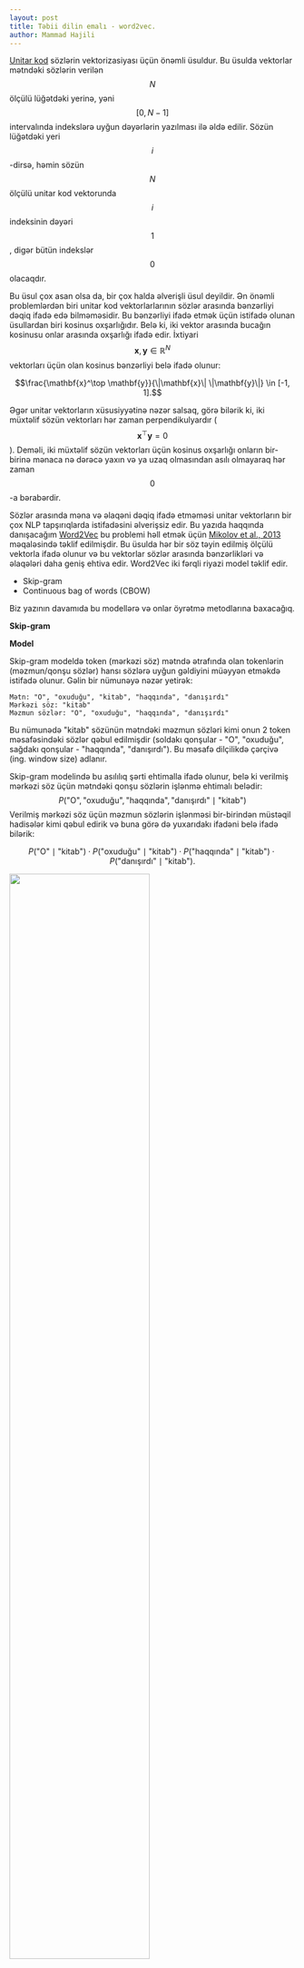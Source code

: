 ```yaml
---
layout: post
title: Təbii dilin emalı - word2vec.
author: Mammad Hajili
---
```


[Unitar kod](https://derintelligence.az/tebii_dilin_emali_giris/) sözlərin vektorizasiyası üçün önəmli üsuldur. Bu üsulda vektorlar mətndəki sözlərin verilən $$N$$ ölçülü lüğətdəki yerinə, yəni $$[0, N-1]$$ intervalında indekslərə uyğun dəyərlərin yazılması ilə əldə edilir. Sözün lüğətdəki yeri $$i$$-dirsə, həmin sözün $$N$$ ölçülü unitar kod vektorunda $$i$$ indeksinin dəyəri $$1$$, digər bütün indekslər $$0$$ olacaqdır. 

Bu üsul çox asan olsa da, bir çox halda əlverişli üsul deyildir. Ən önəmli problemlərdən biri unitar kod vektorlarlarının sözlər arasında bənzərliyi dəqiq ifadə edə bilməməsidir. Bu bənzərliyi ifadə etmək üçün istifadə olunan üsullardan biri kosinus oxşarlığıdır. Belə ki, iki vektor arasında bucağın kosinusu onlar arasında oxşarlığı ifadə edir. İxtiyari $$\mathbf{x}, \mathbf{y} \in \mathbb{R}^N$$ vektorları üçün olan kosinus bənzərliyi belə ifadə olunur: 

$$\frac{\mathbf{x}^\top \mathbf{y}}{\|\mathbf{x}\| \|\mathbf{y}\|} \in [-1, 1].$$

Əgər unitar vektorların xüsusiyyətinə nəzər salsaq, görə bilərik ki, iki müxtəlif sözün vektorları hər zaman perpendikulyardır ($$\mathbf{x}^\top \mathbf{y} =0$$). Deməli, iki müxtəlif sözün vektorları üçün kosinus oxşarlığı onların bir-birinə mənaca nə dərəcə yaxın və ya uzaq olmasından asılı olmayaraq hər zaman $$0$$-a bərabərdir. 

Sözlər arasında məna və əlaqəni dəqiq ifadə etməməsi unitar vektorların bir çox NLP tapşırıqlarda istifadəsini əlverişsiz edir. Bu yazıda haqqında danışacağım [Word2Vec](https://code.google.com/archive/p/word2vec/) bu problemi həll etmək üçün [Mikolov et al., 2013](https://arxiv.org/abs/1301.3781) məqaləsində təklif edilmişdir. Bu üsulda hər bir söz təyin edilmiş ölçülü vektorla ifadə olunur və bu vektorlar sözlər arasında bənzərlikləri və əlaqələri daha geniş ehtiva edir. Word2Vec iki fərqli riyazi model təklif edir.

- Skip-gram
- Continuous bag of words (CBOW)

Biz yazının davamıda bu modellərə və onlar öyrətmə metodlarına baxacağıq.

**Skip-gram**

**Model**

Skip-gram modeldə token (mərkəzi söz) mətndə ətrafında olan tokenlərin (məzmun/qonşu sözlər) hansı sözlərə uyğun gəldiyini müəyyən etməkdə istifadə olunur. Gəlin bir nümunəyə nəzər yetirək:

    Mətn: "O", "oxuduğu", "kitab", "haqqında", "danışırdı"
    Mərkəzi söz: "kitab"
    Məzmun sözlər: "O", "oxuduğu", "haqqında", "danışırdı"

Bu nümunədə "kitab" sözünün mətndəki məzmun sözləri kimi onun 2 token məsafəsindəki sözlər qəbul edilmişdir (soldakı qonşular - "O", "oxuduğu", sağdakı qonşular - "haqqında", "danışırdı"). Bu məsafə dilçilikdə çərçivə (ing. window size) adlanır. 

Skip-gram modelində bu asılılıq şərti ehtimalla ifadə olunur, belə ki verilmiş mərkəzi söz üçün mətndəki qonşu sözlərin işlənmə ehtimalı belədir: $$P(\textrm{"O"},\textrm{"oxuduğu"},\textrm{"haqqında"},\textrm{"danışırdı"}\mid\textrm{"kitab"})$$  Verilmiş mərkəzi söz üçün məzmun sözlərin işlənməsi bir-birindən müstəqil hadisələr kimi qəbul edirik və buna görə də yuxarıdakı ifadəni belə ifadə bilərik:

$$P(\textrm{"O"}\mid\textrm{"kitab"})\cdot P(\textrm{"oxuduğu"}\mid\textrm{"kitab"})\cdot P(\textrm{"haqqında"}\mid\textrm{"kitab"})\cdot P(\textrm{"danışırdı"}\mid\textrm{"kitab"}).$$

<img src="https://i.imgur.com/QuSsa8q.png" style="width:70%;">

Bu ehtimalları hesablamaq üçün skip-gram modeldə hər bir söz $$d$$ ölçülü iki fərqli vektorla ifadə olunur, belə ki, verilən lüğətdə indeksi $$i$$ olan söz mərkəzi söz olduqda $$\mathbf{v}_i\in\mathbb{R}^d$$ vektoru ilə, məzmun söz olduqda isə, $$\mathbf{u}_i\in\mathbb{R}^d$$ vektoru ilə ifadə olunur. 

Gəlin, bizə lazım olan şərti ehtimalların necə ifadə edildiyinə baxaq. İxtiyari mərkəzi $$w_c$$ və məzmun $$w_o$$ sözləri və $$\mathcal{V} = \{0, 1, \ldots, |\mathcal{V}|-1\}$$ lüğəti üçün məzmun sözün işlənməsinin mərkəzi sözdən asılılığını ifadə edən şərti ehtimal iki sözün vektorlarının vektoral hasilinin [softmax](https://en.wikipedia.org/wiki/Softmax_function) dəyəri ilə ifadə olunur. 

$$P(w_o \mid w_c) = \frac{\text{exp}(\mathbf{u}_o^\top \mathbf{v}_c)}{ \sum_{i \in \mathcal{V}} \text{exp}(\mathbf{u}_i^\top \mathbf{v}_c)}$$

Verilən $$T$$ ölçülü mətn üçün yuxarıdakı ifadəni ümumiləşdirmək üçün mətndəki hər bir mərkəzi sözün məzmun sözlərlə olan şərti ehtimalının birgə ehtimalını hesablamalıyıq. Burada hər bir mərkəzi sözə uyğun şərti ehtimalların digər mərkəzi sözlərdən asılı olmadığını qəbul etsək ($a$ mərkəzi sözünə uyğun məzmun sözlərin $$a$$-dan asılılığı hadisəsi və $$b$$ sözü üçün eyni hadisə müstəqil hadisələrdir), birgə ehimalı aşağıdakı kimi ifadə edə bilərik: 

$$\prod_{t=1}^{T} \prod_{-m \leq j \leq m,\ j \neq 0} P(w^{(t+j)} \mid w^{(t)})$$

**Öyrətmə**

Digər maşın öyrənmə alqoritmlərində olduğu kimi bu modeldə də əsas məqsəd öyrətmə zamanı yuxarıda haqqında danışdığımız riyazi modelin nəticəsi olan birgə ehtimalın maksimallaşdırmasıdır. Bu anlayış öyrənmə nəzəriyyəsində *maksimal mümkünlük* adlanır. Bu mümkünlüyü öyrənmə alqoritmində işlədə bilmək üçün onu minimallaşdırma probleminə çevirməliyik. Loqarifmik funksiya monoton artan funksiya olduğu üçün, loqarifmik mümkünlük funksiyasının əksindən xəta funksiyası olaraq istifadə edə bilərik.

$$- \sum_{t=1}^{T} \sum_{-m \leq j \leq m,\ j \neq 0} \text{log}\, P(w^{(t+j)} \mid w^{(t)})$$

Xəta funsiyasının optimizasiyası üçün [stoxastik nöqtəvi meyilli azalma](https://derintelligence.az/suni_neyron_shebekeler_mashin_oyrenme/)  alqoritmini istifadə edə bilərik. Bunun üçün hər iterasiyada verilən mətndən təsadüfi kiçik hissə seçib, nöqtəvi meyilləri hesablayaraq modelin parametrlərini yeniləyəcəyik. Burada ən önəmli əməliyyat loqarifmik şərti ehtimalın nöqtəvi meylinin hesablanmasıdır. İlk olaraq şərti ehtimalı xatırlayaq

$$\log P(w_o \mid w_c) =
\mathbf{u}_o^\top \mathbf{v}_c - \log\left(\sum_{i \in \mathcal{V}} \text{exp}(\mathbf{u}_i^\top \mathbf{v}_c)\right)$$

Əgər yuxarıdakı ifadə üçün differensial tənliyi həll etsək, $$\mathbf{v}_c$$ üçün nöqtəvi meyil belə olacaqdır.

$$
\begin{split}\begin{aligned}
\frac{\partial \text{log}\, P(w_o \mid w_c)}{\partial \mathbf{v}_c}
&= \mathbf{u}_o - \frac{\sum_{j \in \mathcal{V}} \exp(\mathbf{u}_j^\top \mathbf{v}_c)\mathbf{u}_j}{\sum_{i \in \mathcal{V}} \exp(\mathbf{u}_i^\top \mathbf{v}_c)}\\
&= \mathbf{u}_o - \sum_{j \in \mathcal{V}} \left(\frac{\text{exp}(\mathbf{u}_j^\top \mathbf{v}_c)}{ \sum_{i \in \mathcal{V}} \text{exp}(\mathbf{u}_i^\top \mathbf{v}_c)}\right) \mathbf{u}_j\\
&= \mathbf{u}_o - \sum_{j \in \mathcal{V}} P(w_j \mid w_c) \mathbf{u}_j.
\end{aligned}\end{split}
$$

Öyrətmədən sonra verilən lüğətdəki ixtiyari $$i$$ indeksindəki söz üçün iki fərqli vektor - $$\mathbf{v}_i$$ və $$\mathbf{u}_i$$ əldə edirik. NLP tapşırıqlarında əsasən mərkəzi söz vektoru $$\mathbf{v}_i$$ istifadə olunur.

**Continuous Bag of Words(CBOW)**

**Model**
word2vec üsulunda təklif olunan digər model isə CBOW modelidir. Bu modelin skip-gram ilə oxşarlıqları olsa da, ondan çox fundamental bir xüsusiyyətlə fərqlənir. Belə ki, skip-gramın əksinə bu modeldə mərkəz sözün işlənməsi məzmun sözlərə əsaslanır. Bu halda şərti ehtimalı belə ifadə edirik.

$$P(\textrm{"kitab"}\mid \textrm{"O"}, \textrm{"oxuduğu"},\textrm{"haqqında"},\textrm{"danışırdı"})$$

<img src="https://i.imgur.com/2NQpYPu.png" style="width:70%;">

Çərçivəni $$m$$ qəbul etsək, verilən $$w_c$$ mərkəzi sözü üçün məzmun sözləri $$\mathcal{W}_o= \{w_{o_1}, \ldots, w_{o_{2m}}\}$$ ilə ifadə edə bilərik. Bu modeldə məzmun sözlərin sayı çox olduğundan softmax dəyəri hesablayarkən mərkəzi sözə uyğun gələn vektorla məzmun sözlərin vektorlarının ədədi ortasından istifadə edəcəyik. 

$$\bar{\mathbf{v}}_o = \left(\mathbf{v}_{o_1} + \ldots, + \mathbf{v}_{o_{2m}} \right)/(2m)$$

Deməli, verilən mərkəzi söz və məzmun sözlər üçün şərti ehtimal aşağıdakı kimi olacaqdır.

$$P(w_c \mid w_{o_1}, \ldots, w_{o_{2m}}) = \frac{\text{exp}\left(\frac{1}{2m}\mathbf{u}_c^\top (\mathbf{v}_{o_1} + \ldots, + \mathbf{v}_{o_{2m}}) \right)}{ \sum_{i \in \mathcal{V}} \text{exp}\left(\frac{1}{2m}\mathbf{u}_i^\top (\mathbf{v}_{o_1} + \ldots, + \mathbf{v}_{o_{2m}}) \right)}.$$

və ya, qısaca:

$$P(w_c \mid \mathcal{W}_o) = \frac{\exp\left(\mathbf{u}_c^\top \bar{\mathbf{v}}_o\right)}{\sum_{i \in \mathcal{V}} \exp\left(\mathbf{u}_i^\top \bar{\mathbf{v}}_o\right)}$$

Yuxarıdakı ifadələrdən istifadə edərək modelin mümkünlük funksiyasını skip-gramda olduğu kimi müstəqil hadisələrin hasili ilə hesablamaq mümkündür:

$$\prod_{t=1}^{T}  P(w^{(t)} \mid  w^{(t-m)}, \ldots, w^{(t-1)}, w^{(t+1)}, \ldots, w^{(t+m)})$$

**Öyrətmə**

CBOW modeli üçün öyrətmə metodu skip-gramdakı ilə demək olar ki, eynidir. Burada da yuxarıda hesabladığımız mümkünlük dəyərini maksimallaşdırmaq elə xəta funksiyasını minimallaşdırmağa ekvivalentdir. 

$$-\sum_{t=1}^T  \text{log}\, P(w^{(t)} \mid  w^{(t-m)}, \ldots, w^{(t-1)}, w^{(t+1)}, \ldots, w^{(t+m)})$$

Yuxarıda qeyd etdiyimiz şərti ehtimaldan istifadə etsək, $$w_c$$ mərkəzi sözü üçün loqarifmik şərti ehtimal belə olacaqdır:

$$\log\,P(w_c \mid \mathcal{W}_o) = \mathbf{u}_c^\top \bar{\mathbf{v}}_o - \log\,\left(\sum_{i \in \mathcal{V}} \exp\left(\mathbf{u}_i^\top \bar{\mathbf{v}}_o\right)\right)$$

Bu ehtimala əsasən differensial tənliyi həll etsək, məzmun sözlərin ixtiyari biri $$v_{o_i}$$  üçün nöqtəvi meyli aşağıdakı kimi hesablaya bilərik.

$$\frac{\partial \log\, P(w_c \mid \mathcal{W}_o)}{\partial \mathbf{v}_{o_i}} = \frac{1}{2m} \left(\mathbf{u}_c - \sum_{j \in \mathcal{V}} \frac{\exp(\mathbf{u}_j^\top \bar{\mathbf{v}}_o)\mathbf{u}_j}{ \sum_{i \in \mathcal{V}} \text{exp}(\mathbf{u}_i^\top \bar{\mathbf{v}}_o)} \right) = \frac{1}{2m}\left(\mathbf{u}_c - \sum_{j \in \mathcal{V}} P(w_j \mid \mathcal{W}_o) \mathbf{u}_j \right).$$

Skip-gram modelindən fərqli olaraq NLP tapşırıqlarda əsasən bu modelin məzmun söz vektorlarından istifadə olunur.

**Nəticələr və yekun**
word2vec modellərində öyrənmə zamanı yuxarıda da danışdığımız kimi yalnızca mətndən istifadə edilir, yəni verilən data işarələnməmişdir. Yəni sözlər arasında əlaqələr, məna yaxınlığı və ya uzaqlığı haqqında əvvəldən heç bir məlumata sahib olmuruq. Bununla belə, word2vec olduqca aydın və maraqlı nəticələr göstərir. Məsələn, elə müəlliflərin mövzu ilə əlaqəli digər məqaləsindən ([Mikolov et al. 2013](https://papers.nips.cc/paper/5021-distributed-representations-of-words-and-phrases-and-their-compositionality.pdf) ) ingilis dilli mətn əsasında yaradılmış 1000 ölçülü word2vec vektorlarının PCA alqoritmi ilə 2 ölçülü müstəvidə proyeksiyasına nəzər yetirək:

<img src="https://i.imgur.com/VOm2SEC.jpg" style="width:70%;">


Aydın şəkildə görə bilərik ki, "dövlət-paytaxt" əlaqəsi ölkə və şəhər vektorları arasında, demək olar ki, eynidir.

Eyni məqalədən digər bir misala nəzər salaq. Aşağıdakı cədvəl iki sözün vektorlarının cəminə ən çox yaxın olan vektorların hansı sözlərə uyğun gəldiyini göstərir.

<img src="https://i.imgur.com/w3kRSHn.jpg" style="width:70%;">

Bu misal ilə vektorlar üzərində edilən riyazi əməliyyatların necə effektiv olduğunu və modelin vektorların oxşarlıq əlaqələrini necə ehtiva etdiyini aydın görə bilərik.

word2vec vektorizasiya üsulunun digər üstün cəhətlərindən biri də böyük korpus əsasında öyrədilmiş vektorları $${söz : vektor}$$ formatında ikililərdən ibarət lüğət olaraq saxlayıb fərqli NLP tapşırıqlar üçün istifadə edə bilməyimizdir. Belə lüğətlərə NLP-də **embedinqlər** deyilir. 


Embedinqlərin istifadəsi müasir NLP-nin və hal-hazırda ən önəmli maşın öyrənmə mövzularından olan transfer öyrənmənin əsasını təşkil edir. word2vec müasir embedinqlərin ilk nümunəsi hesab edilir və olduqca önəmli elmi araşdırma mövzularına ilham vermişdir. Hal-hazırda dərin öyrənmənin də sürətli inkişafı ilə çox effektiv nəticələr verən embedinqlər istifadə edilir. Növbəti mövzularda onlar haqqında danışmağa çalışacağam. 

Oxuduğunuz üçün təşəkkürlər, salamat qalın!

**Ədəbiyyat**

- [Efficient Estimation of Word Representations in Vector Space](https://papers.nips.cc/paper/5021-distributed-representations-of-words-and-phrases-and-their-compositionality.pdf)
- [Distributed Representations of Words and Phrases and their Compositionality](https://arxiv.org/abs/1301.3781)
- [14.1. Word Embedding (word2vec), d2l.ai](http://d2l.ai/chapter_natural-language-processing-pretraining/word2vec.html#why-not-use-one-hot-vectors)